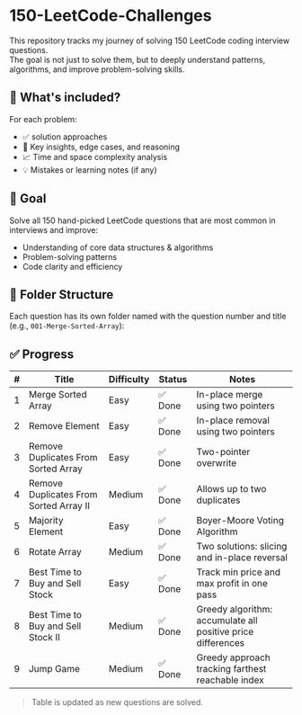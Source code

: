 # 150-LeetCode-Challenges

This repository tracks my journey of solving 150 LeetCode coding interview questions.  
The goal is not just to solve them, but to deeply understand patterns, algorithms, and improve problem-solving skills.

## 📌 What's included?

For each problem:
- ✅ solution approaches
- 🧠 Key insights, edge cases, and reasoning
- 📈 Time and space complexity analysis
- 💡 Mistakes or learning notes (if any)

## 🎯 Goal

Solve all 150 hand-picked LeetCode questions that are most common in interviews and improve:
- Understanding of core data structures & algorithms
- Problem-solving patterns
- Code clarity and efficiency

## 📁 Folder Structure 

Each question has its own folder named with the question number and title (e.g., `001-Merge-Sorted-Array`):

## ✅ Progress

| # | Title | Difficulty | Status | Notes |
|---|-------|------------|--------|-------|
| 1 | Merge Sorted Array | Easy | ✅ Done | In-place merge using two pointers |
| 2 | Remove Element | Easy | ✅ Done | In-place removal using two pointers |
| 3 | Remove Duplicates From Sorted Array | Easy | ✅ Done | Two-pointer overwrite |
| 4 | Remove Duplicates From Sorted Array II | Medium | ✅ Done | Allows up to two duplicates |
| 5 | Majority Element | Easy | ✅ Done | Boyer-Moore Voting Algorithm |
| 6 | Rotate Array | Medium | ✅ Done | Two solutions: slicing and in-place reversal |
| 7 | Best Time to Buy and Sell Stock | Easy | ✅ Done | Track min price and max profit in one pass |
| 8 | Best Time to Buy and Sell Stock II | Medium | ✅ Done | Greedy algorithm: accumulate all positive price differences |
| 9 | Jump Game | Medium | ✅ Done | Greedy approach tracking farthest reachable index |



> Table is updated as new questions are solved.



